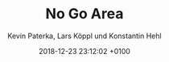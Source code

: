 ---
layout: post
author: "Kevin Paterka, Lars Köppl und Konstantin Hehl"
date:   2018-12-23 23:12:02 +0100
title:  "No Go Area"
text: "Um die Bewegungen am Ebertplatz besser zu verstehen, führten wir eine quantitative Analyse der verschiedenen Fußgängerrouten durch. 
Auffällig hierbei wurde vor allem, dass die unterirdischen Passagen kaum bis gar nicht genutzt werden. Der sogenannte Angstraum wird gemieden, obwohl er kulturell eine wichtige Instanz für die Stadt Köln darstellt. Wir suchten nach Gründen. 

Nach weiterer Recherche und Versuchen wurde uns deutlich, dass der unterirdische Weg oftmals schneller und sicherer für die Passanten ist. Weniger Verkehr, kürzere Wege, schnelleres Ankommen. Allerdings sind nur 2 von 14 Zugängen aufgrund der kaputten Rolltreppen barrierefrei. Diese Eingänge haben die höchste Frequenz, da diese auch die ersichtlichsten Eingänge zum Ebertplatz sind."



imgMin: 
  - "https://raw.githubusercontent.com/Ebertplatz/images/master/23-12-2018-post-5/miniaturen/001.jpg"
  - "https://raw.githubusercontent.com/Ebertplatz/images/master/23-12-2018-post-5/miniaturen/002.jpg"
  - "https://raw.githubusercontent.com/Ebertplatz/images/master/23-12-2018-post-5/miniaturen/003.jpg"
  - "https://raw.githubusercontent.com/Ebertplatz/images/master/23-12-2018-post-5/miniaturen/004.jpg"
  - "https://raw.githubusercontent.com/Ebertplatz/images/master/23-12-2018-post-5/miniaturen/005.jpg"
  - "https://raw.githubusercontent.com/Ebertplatz/images/master/23-12-2018-post-5/miniaturen/006.jpg"
  - "https://raw.githubusercontent.com/Ebertplatz/images/master/23-12-2018-post-5/miniaturen/007.jpg"
  - "https://raw.githubusercontent.com/Ebertplatz/images/master/23-12-2018-post-5/miniaturen/008.jpg"
  - "https://raw.githubusercontent.com/Ebertplatz/images/master/23-12-2018-post-5/miniaturen/009.jpg"
  - "https://raw.githubusercontent.com/Ebertplatz/images/master/23-12-2018-post-5/miniaturen/010.jpg"

imgOrig: 
  - "https://raw.githubusercontent.com/Ebertplatz/images/master/23-12-2018-post-5/originale/001.jpg"
  - "https://raw.githubusercontent.com/Ebertplatz/images/master/23-12-2018-post-5/originale/002.jpg"
  - "https://raw.githubusercontent.com/Ebertplatz/images/master/23-12-2018-post-5/originale/003.jpg"
  - "https://raw.githubusercontent.com/Ebertplatz/images/master/23-12-2018-post-5/originale/004.jpg"
  - "https://raw.githubusercontent.com/Ebertplatz/images/master/23-12-2018-post-5/originale/005.jpg"
  - "https://raw.githubusercontent.com/Ebertplatz/images/master/23-12-2018-post-5/originale/006.jpg"
  - "https://raw.githubusercontent.com/Ebertplatz/images/master/23-12-2018-post-5/originale/007.jpg"
  - "https://raw.githubusercontent.com/Ebertplatz/images/master/23-12-2018-post-5/originale/008.jpg"
  - "https://raw.githubusercontent.com/Ebertplatz/images/master/23-12-2018-post-5/originale/009.jpg"
  - "https://raw.githubusercontent.com/Ebertplatz/images/master/23-12-2018-post-5/originale/010.jpg"
  - "https://raw.githubusercontent.com/Ebertplatz/images/master/23-12-2018-post-5/originale/011.jpg"
  - "https://raw.githubusercontent.com/Ebertplatz/images/master/23-12-2018-post-5/originale/012.jpg"
  - "https://raw.githubusercontent.com/Ebertplatz/images/master/23-12-2018-post-5/originale/013.jpg"
---